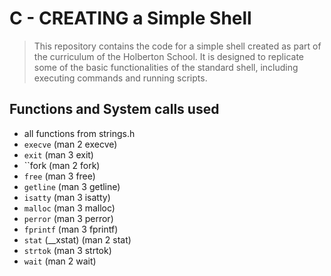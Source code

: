 # C - CREATING a Simple Shell
> This repository contains the code for a simple shell created as part of the curriculum of the Holberton School. It is designed to replicate some of the basic functionalities of the standard shell, including executing commands and running scripts.

## Functions and System calls used

- all functions from strings.h
- ``execve`` (man 2 execve)
- ``exit`` (man 3 exit)
- ``fork (man 2 fork)
- ``free`` (man 3 free)
- ``getline`` (man 3 getline)
- ``isatty`` (man 3 isatty)
- ``malloc`` (man 3 malloc)
- ``perror`` (man 3 perror)
- ``fprintf`` (man 3 fprintf)
- ``stat`` (__xstat) (man 2 stat)
- ``strtok`` (man 3 strtok)
- ``wait`` (man 2 wait)



